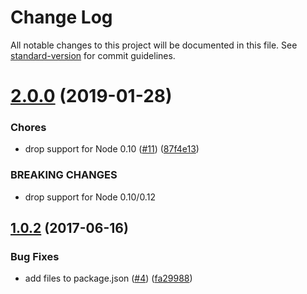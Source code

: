 # Change Log

All notable changes to this project will be documented in this file. See [standard-version](https://github.com/conventional-changelog/standard-version) for commit guidelines.

<a name="2.0.0"></a>
# [2.0.0](https://github.com/yargs/require-main-filename/compare/v1.0.2...v2.0.0) (2019-01-28)


### Chores

* drop support for Node 0.10 ([#11](https://github.com/yargs/require-main-filename/issues/11)) ([87f4e13](https://github.com/yargs/require-main-filename/commit/87f4e13))


### BREAKING CHANGES

* drop support for Node 0.10/0.12



<a name="1.0.2"></a>
## [1.0.2](https://github.com/yargs/require-main-filename/compare/v1.0.1...v1.0.2) (2017-06-16)


### Bug Fixes

* add files to package.json ([#4](https://github.com/yargs/require-main-filename/issues/4)) ([fa29988](https://github.com/yargs/require-main-filename/commit/fa29988))
